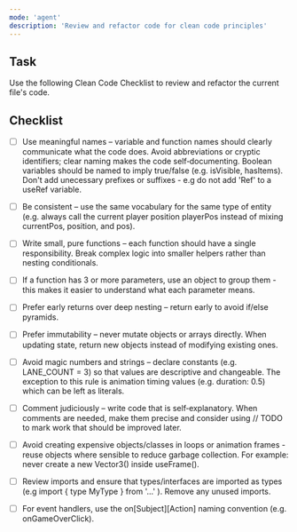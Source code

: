 ```yaml
---
mode: 'agent'
description: 'Review and refactor code for clean code principles'
---
```


## Task

Use the following Clean Code Checklist to review and refactor the current file's code.

## Checklist

- [ ] Use meaningful names – variable and function names should clearly communicate what the code does. Avoid abbreviations or cryptic identifiers; clear naming makes the code self‑documenting. Boolean variables should be named to imply true/false (e.g. isVisible, hasItems). Don't add unecessary prefixes or suffixes - e.g do not add 'Ref' to a useRef variable.

- [ ] Be consistent – use the same vocabulary for the same type of entity (e.g. always call the current player position playerPos instead of mixing currentPos, position, and pos).

- [ ] Write small, pure functions – each function should have a single responsibility. Break complex logic into smaller helpers rather than nesting conditionals.

- [ ] If a function has 3 or more parameters, use an object to group them - this makes it easier to understand what each parameter means.

- [ ] Prefer early returns over deep nesting – return early to avoid if/else pyramids.

- [ ] Prefer immutability – never mutate objects or arrays directly. When updating state, return new objects instead of modifying existing ones.

- [ ] Avoid magic numbers and strings – declare constants (e.g. LANE_COUNT = 3) so that values are descriptive and changeable. The exception to this rule is animation timing values (e.g. duration: 0.5) which can be left as literals.

- [ ] Comment judiciously – write code that is self‑explanatory. When comments are needed, make them precise and consider using // TODO to mark work that should be improved later.

- [ ] Avoid creating expensive objects/classes in loops or animation frames - reuse objects where sensible to reduce garbage collection. For example: never create a new Vector3() inside useFrame().

- [ ] Review imports and ensure that types/interfaces are imported as types (e.g import { type MyType } from '...' ). Remove any unused imports.

- [ ] For event handlers, use the on[Subject][Action] naming convention (e.g. onGameOverClick).
